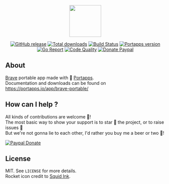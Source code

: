 <p align="center"><a href="https://portapps.io/app/brave-portable/" target="_blank"><img width="100" src="https://github.com/portapps/brave-portable/blob/master/res/papp.png"></a></p>

<p align="center">
  <a href="https://portapps.io/app/brave-portable/#download"><img src="https://img.shields.io/github/release/portapps/brave-portable.svg?style=flat-square" alt="GitHub release"></a>
  <a href="https://portapps.io/app/brave-portable/#download"><img src="https://img.shields.io/github/downloads/portapps/brave-portable/total.svg?style=flat-square" alt="Total downloads"></a>
  <a href="https://travis-ci.com/portapps/brave-portable"><img src="https://img.shields.io/travis/com/portapps/brave-portable/master.svg?style=flat-square" alt="Build Status"></a>
  <a href="https://github.com/portapps/portapps"><img src="https://img.shields.io/badge/portapps-1.21.0-479fdb.svg?style=flat-square" alt="Portapps version"></a>
  <a href="https://goreportcard.com/report/github.com/portapps/brave-portable"><img src="https://goreportcard.com/badge/github.com/portapps/brave-portable?style=flat-square" alt="Go Report"></a>
  <a href="https://www.codacy.com/app/portapps/brave-portable"><img src="https://img.shields.io/codacy/grade/a416cd778ef743de91623aca7a622a8e.svg?style=flat-square" alt="Code Quality"></a>
  <a href="https://www.paypal.com/cgi-bin/webscr?cmd=_s-xclick&hosted_button_id=WQD7AQGPDEPSG"><img src="https://img.shields.io/badge/donate-paypal-7057ff.svg?style=flat-square" alt="Donate Paypal"></a>
</p>

## About

[Brave](https://brave.com) portable app made with 🚀 [Portapps](https://github.com/portapps).<br />
Documentation and downloads can be found on https://portapps.io/app/brave-portable/

## How can I help ?

All kinds of contributions are welcome :raised_hands:!<br />
The most basic way to show your support is to star :star2: the project, or to raise issues :speech_balloon:<br />
But we're not gonna lie to each other, I'd rather you buy me a beer or two :beers:!

[![Paypal Donate](https://portapps.io/img/paypal-donate.png)](https://www.paypal.com/cgi-bin/webscr?cmd=_s-xclick&hosted_button_id=WQD7AQGPDEPSG)

## License

MIT. See `LICENSE` for more details.<br />
Rocket icon credit to [Squid Ink](http://thesquid.ink).
